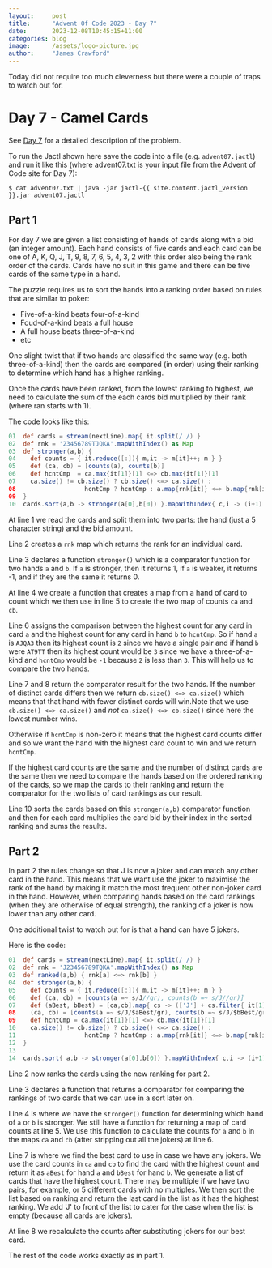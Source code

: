 ```yaml
---
layout:     post
title:      "Advent Of Code 2023 - Day 7"
date:       2023-12-08T10:45:15+11:00
categories: blog
image:      /assets/logo-picture.jpg
author:     "James Crawford"
---
```


Today did not require too much cleverness but there were a couple of traps to watch out for.

# Day 7 - Camel Cards

See [Day 7](https://adventofcode.com/2023/day/7) for a detailed description of the problem.

To run the Jactl shown here save the code into a file (e.g. `advent07.jactl`) and run it like this (where advent07.txt
is your input file from the Advent of Code site for Day 7):
```shell
$ cat advent07.txt | java -jar jactl-{{ site.content.jactl_version }}.jar advent07.jactl 
```

## Part 1

For day 7 we are given a list consisting of hands of cards along with a bid (an integer amount).
Each hand consists of five cards and each card can be one of A, K, Q, J, T, 9, 8, 7, 6, 5, 4, 3, 2 with this
order also being the rank order of the cards.
Cards have no suit in this game and there can be five cards of the same type in a hand.

The puzzle requires us to sort the hands into a ranking order based on rules that are similar to poker:

- Five-of-a-kind beats four-of-a-kind
- Foud-of-a-kind beats a full house
- A full house beats three-of-a-kind
- etc

One slight twist that if two hands are classified the same way (e.g. both three-of-a-kind) then the cards
are compared (in order) using their ranking to determine which hand has a higher ranking.

Once the cards have been ranked, from the lowest ranking to highest, we  need to calculate the sum of the each cards
bid multiplied by their rank (where ran starts with 1).

The code looks like this:
```groovy
01  def cards = stream(nextLine).map{ it.split(/ /) }
02  def rnk = '23456789TJQKA'.mapWithIndex() as Map
03  def stronger(a,b) {
04    def counts = { it.reduce([:]){ m,it -> m[it]++; m } }
05    def (ca, cb) = [counts(a), counts(b)]
06    def hcntCmp  = ca.max{it[1]}[1] <=> cb.max{it[1]}[1]
07    ca.size() != cb.size() ? cb.size() <=> ca.size() :
08                   hcntCmp ? hcntCmp : a.map{rnk[it]} <=> b.map{rnk[it]}
09  }
10  cards.sort{a,b -> stronger(a[0],b[0]) }.mapWithIndex{ c,i -> (i+1) * (c[1] as long) }.sum()
```

At line 1 we read the cards and split them into two parts: the hand (just a 5 character string) and the bid amount.

Line 2 creates a `rnk` map which returns the rank for an individual card.

Line 3 declares a function `stronger()` which is a comparator function for two hands `a` and `b`.
If `a` is stronger, then it returns 1, if `a` is weaker, it returns -1, and if they are the same it returns 0.

At line 4 we create a function that creates a map from a hand of card to count which we then use in line 5 to create
the two map of counts `ca` and `cb`.

Line 6 assigns the comparison between the highest count for any card in card `a` and the highest count for any
card in hand `b` to `hcntCmp`.
So if hand `a` is `AJQA3` then its highest count is `2` since we have a single pair and if hand `b` were `AT9TT` then
its highest count would be `3` since we have a three-of-a-kind and `hcntCmp` would be `-1` because `2` is less than `3`.
This will help us to compare the two hands.

Line 7 and 8 return the comparator result for the two hands.
If the number of distinct cards differs then we return `cb.size() <=> ca.size()` which means that that hand with fewer
distinct cards will win.Note that we use `cb.size() <=> ca.size()` and *not* `ca.size() <=> cb.size()` since here
the lowest number wins.

Otherwise if `hcntCmp` is non-zero it means that the highest card counts differ and so we want the hand with the
highest card count to win and we return `hcntCmp`.

If the highest card counts are the same and the number of distinct cards are the same then we need to compare the
hands based on the ordered ranking of the cards, so we map the cards to their ranking and return the comparator
for the two lists of card rankings as our result.

Line 10 sorts the cards based on this `stronger(a,b)` comparator function and then for each card multiplies the
card bid by their index in the sorted ranking and sums the results.

## Part 2

In part 2 the rules change so that J is now a joker and can match any other card in the hand.
This means that we want use the joker to maximise the rank of the hand by making it match the most frequent other
non-joker card in the hand.
However, when comparing hands based on the card rankings (when they are otherwise of equal strength), the ranking
of a joker is now lower than any other card.

One additional twist to watch out for is that a hand can have 5 jokers.

Here is the code:
```groovy
01  def cards = stream(nextLine).map{ it.split(/ /) }
02  def rnk = 'J23456789TQKA'.mapWithIndex() as Map
03  def ranked(a,b) { rnk[a] <=> rnk[b] }
04  def stronger(a,b) {
05    def counts = { it.reduce([:]){ m,it -> m[it]++; m } }
06    def (ca, cb) = [counts(a =~ s/J//gr), counts(b =~ s/J//gr)]
07    def (aBest, bBest) = [ca,cb].map{ cs -> (['J'] + cs.filter{ it[1]==cs.max{it[1]}[1] }.sort(ranked))[-1][0] }
08    (ca, cb) = [counts(a =~ s/J/$aBest/gr), counts(b =~ s/J/$bBest/gr)]
09    def hcntCmp = ca.max{it[1]}[1] <=> cb.max{it[1]}[1]
10    ca.size() != cb.size() ? cb.size() <=> ca.size() :
11                   hcntCmp ? hcntCmp : a.map{rnk[it]} <=> b.map{rnk[it]}
12  }
13
14  cards.sort{ a,b -> stronger(a[0],b[0]) }.mapWithIndex{ c,i -> (i+1) * (c[1] as long) }.sum()
```

Line 2 now ranks the cards using the new ranking for part 2.

Line 3 declares a function that returns a comparator for comparing the rankings of two cards that we can use in a sort
later on.

Line 4 is where we have the `stronger()` function for determining which hand of `a` or `b` is stronger.
We still have a function for returning a map of card counts at line 5.
We use this function to calculate the counts for `a` and `b` in the maps `ca` and `cb` (after stripping out all
the jokers) at line 6.

Line 7 is where we find the best card to use in case we have any jokers.
We use the card counts in `ca` and `cb` to find the card with the highest count and return it
as `aBest` for hand `a` and `bBest` for hand `b`.
We generate a list of cards that have the highest count.
There may be multiple if we have two pairs, for example, or 5 different cards with no multiples.
We then sort the list based on ranking and return the last card in the list as it has the highest ranking.
We add 'J' to front of the list to cater for the case when the list is empty (because all cards are jokers).

At line 8 we recalculate the counts after substituting jokers for our best card.

The rest of the code works exactly as in part 1.
